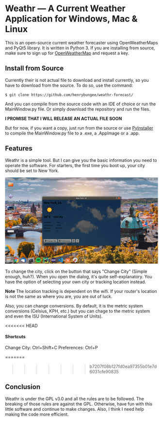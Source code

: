 # Weathr — A Current Weather Application for Windows, Mac & Linux

This is an open-source current weather forecaster using OpenWeatherMaps and PyQt5 library.
It is written in Python 3. If you are installing from source, make sure to sign up for
[OpenWeatherMap](https://openweathermap.org/ "OpenWeatherMap") and request a key.

## Install from Source

Currently their is not actual file to download and install
currently, so you have to download from the source. To do so, use the 
command:

```
$ git clone https://github.com/henrybungee/weathr-forecast/
```

And you can compile from the source code with an IDE
of choice or run the MainWindow.py file. Or simply 
download the repository and run the files.

**I PROMISE THAT I WILL RELEASE AN ACTUAL FILE SOON**

But for now, if you want a copy, just run from the source
or use [PyInstaller](https://www.pyinstaller.org/ "PyInstaller's Homepage")
to compile the MainWindow.py file to a .exe, a .AppImage
or a .app. 

## Features

Weathr is a simple tool. But I can give you
the basic information you need to operate the 
software. For starters, the first time you boot
up, your city should be set to New York. 

![screeshot](https://github.com/henrybungee/weathr-forecast/blob/master/Screenshot%20from%202019-08-30%2011-12-12.png "Screenshot")

To change the city, click on the button that says
"Change City" (Simple enough, huh?). 
When you open the dialog, it's quite self-explanatory.
You have the option of selecting your own city or 
tracking location instead.

   **Note**
The location tracking is dependent on 
the wifi. If your router's location is 
not the same as where you are, you are 
out of luck.

Also, you can change conversions. By default,
it is the metric system conversions (Celsius,
KPH, etc.) but you can chage to the metric system
and even the ISU (International System of Units).

<<<<<<< HEAD
#### Shortcuts

Change City: Ctrl+Shift+C
Preferences: Ctrl+P

=======
>>>>>>> b7207f08b127fd0ea97355b01e7d6031cfe90835
## Conclusion

Weathr is under the GPL v3.0 and all the rules are
to be followed. The breaking of those rules are 
against the GPL. Otherwise, have fun with this little
software and continue to make changes. Also, I think
I need help making the code more efficient.
